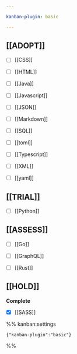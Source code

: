 ```yaml
---

kanban-plugin: basic

---
```


## [[ADOPT]]

- [ ] [[CSS]]
- [ ] [[HTML]]
- [ ] [[Java]]
- [ ] [[Javascript]]
- [ ] [[JSON]]
- [ ] [[Markdown]]
- [ ] [[SQL]]
- [ ] [[toml]]
- [ ] [[Typescript]]
- [ ] [[XML]]
- [ ] [[yaml]]


## [[TRIAL]]

- [ ] [[Python]]


## [[ASSESS]]

- [ ] [[Go]]
- [ ] [[GraphQL]]
- [ ] [[Rust]]


## [[HOLD]]

**Complete**
- [x] [[SASS]]




%% kanban:settings
```
{"kanban-plugin":"basic"}
```
%%